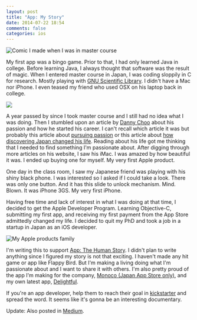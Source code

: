 ```yaml
---
layout: post
title: "App: My Story"
date: 2014-07-22 18:54
comments: false
categories: ios
---
```


![Comic I made when I was in master course](https://pbs.twimg.com/media/BtGz0bLIMAA0UEk.jpg)

My first app was a bingo game. Prior to that, I had only learned Java in college. Before learning Java, I always thought that software was the result of magic. When I entered master course in Japan, I was coding sloppily in C for research. Mostly playing with [GNU Scientific Library](http://www.gnu.org/software/gsl/). I didn't have a Mac nor iPhone. I even teased my friend who used OSX on his laptop back in college.

<!--more-->

![](http://i1.kym-cdn.com/photos/images/newsfeed/000/234/765/b7e.jpg)

A year passed by since I took master course and I still had no idea what I was doing. Then I stumbled upon an article by [Danny Choo](http://www.dannychoo.com) about his passion and how he started his career. I can't recall which article it was but probably this article about [pursuing passion](http://www.dannychoo.com/en/post/1691/Pursue+Your+Passion+A+Summary.html) or this article about [how discovering Japan changed his life](http://www.dannychoo.com/en/post/26094/How+Discovering+Japan+Changed+My+Life.html). Reading about his life got me thinking that I needed to find something I'm passionate about. After digging through more articles on his website, I saw his iMac. I was amazed by how beautiful it was. I ended up buying one for myself. My very first Apple product.

One day in the class room, I saw my Japanese friend was playing with his shiny black phone. I was interested so I asked if I could take a look. There was only one button. And it has this slide to unlock mechanism. Mind. Blown. It was iPhone 3GS. My very first iPhone.

Having free time and lack of interest in what I was doing at that time, I decided to get the Apple Developer Program. Learning Objective-C, submitting my first app, and receiving my first payment from the App Store admittedly changed my life. I decided to quit my PhD and took a job in a startup in Japan as an iOS developer.

<p class="wide-image">
<img src="https://nicnocquee.trovebox.com/photo/p40/create/1975d/870x870.jpg" alt="My Apple products family">
</p>

I'm writing this to support [App: The Human Story](http://appdocumentary.com). I didn't plan to write anything since I figured my story is not that exciting. I haven't made any hit game or app like Flappy Bird. But I'm making a living doing what I'm passionate about and I want to share it with others. I'm also pretty proud of the app I'm making for the company, [Monoco (Japan App Store only)](https://itunes.apple.com/jp/app/monoco-monoko-akusesarinoserekutoshoppu/id539376693?mt=8), and my own latest app, [Delightful](http://www.getdelightfulapp.com).

If you're an app developer, help them to reach their goal in [kickstarter](https://www.kickstarter.com/projects/appdocu/app-the-human-story) and spread the word. It seems like it's gonna be an interesting documentary.

Update: Also posted in [Medium](https://medium.com/@nicnocquee/app-my-story-98803b1299a4).